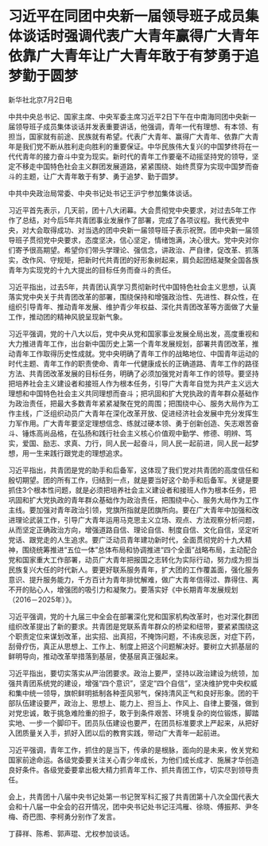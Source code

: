 # 习近平在同团中央新一届领导班子成员集体谈话时强调代表广大青年赢得广大青年依靠广大青年让广大青年敢于有梦勇于追梦勤于圆梦

<p id='hint'>新华社北京7月2日电</p>

中共中央总书记、国家主席、中央军委主席习近平2日下午在中南海同团中央新一届领导班子成员集体谈话并发表重要讲话，他强调，青年一代有理想、有本领、有担当，国家就有前途、民族就有希望。代表广大青年、赢得广大青年、依靠广大青年是我们党不断从胜利走向胜利的重要保证。中华民族伟大复兴的中国梦终将在一代代青年的接力奋斗中变为现实。新时代的青年工作要毫不动摇坚持党的领导，坚定不移走中国特色社会主义群团发展道路，紧紧围绕、始终贯穿为实现中国梦而奋斗的主题，让广大青年敢于有梦、勇于追梦、勤于圆梦。

中共中央政治局常委、中央书记处书记王沪宁参加集体谈话。

习近平首先表示，几天前，团十八大闭幕。大会贯彻党中央要求，对过去5年工作作了总结，对今后5年共青团事业发展作了部署，完成了各项议程。我代表党中央，对大会取得成功、对当选的团中央新一届领导班子表示祝贺。团中央新一届领导班子贯彻党中央要求，态度坚决，信心坚定，情绪饱满，决心很大。党中央对你们寄予很高期望。希望你们带头学理论、强信念，讲政治、严自律，促改革、抓落实，改作风、守规矩，把新时代共青团的好形象树起来，肩负起团结凝聚全国各族青年为实现党的十九大提出的目标任务而奋斗的责任。

习近平指出，过去5年，共青团认真学习贯彻新时代中国特色社会主义思想，认真落实党中央关于共青团改革的部署，围绕保持和增强政治性、先进性、群众性，在组织引导青年、推动青年发展、维护青少年权益、深化共青团改革等方面做了大量工作，推动团的精神风貌呈现新气象。

习近平强调，党的十八大以后，党中央从党和国家事业发展全局出发，高度重视和大力推进青年工作，出台新中国历史上第一个青年发展规划，部署共青团改革，推动青年工作取得历史性成就。党中央明确了青年工作的战略地位、中国青年运动的时代主题、青年工作的职责使命、青年一代健康成长的正确道路、青年工作的路径方法、共青团改革发展的目标任务，明确了必须加强党对青年工作的领导。要坚持把培养社会主义建设者和接班人作为根本任务，引导广大青年自觉为共产主义远大理想和中国特色社会主义共同理想而奋斗；把巩固和扩大党执政的青年群众基础作为政治责任，把最大多数青年紧紧凝聚在党的周围；把围绕中心、服务大局作为工作主线，广泛组织动员广大青年在深化改革开放、促进经济社会发展中充分发挥生力军作用。广大青年要坚定理想信念、练就过硬本领、勇于创新创造、矢志艰苦奋斗、锤炼高尚品格，在弘扬和践行社会主义核心价值观中勤学、修德、明辨、笃实，爱国、励志、求真、力行，同人民一起奋斗，同人民一起前进，同人民一起梦想，用一生来践行跟党走的理想追求。

习近平指出，共青团是党的助手和后备军，这体现了我们党对共青团的高度信任和殷切期望。团的所有工作，归结到一点，就是要当好这个助手和后备军。关键是要抓住3个根本性问题，就是必须把培养社会主义建设者和接班人作为根本任务，把巩固和扩大党执政的青年群众基础作为政治责任，把围绕中心、服务大局作为工作主线。要加强对青年政治引领，党旗所指就是团旗所向。要在广大青年中加强和改进理论武装工作，引导广大青年运用马克思主义立场、观点、方法观察分析问题，从而坚定正确政治方向，增强道路自信、理论自信、制度自信、文化自信，坚定听党话、跟党走的人生追求。要广泛动员青年建功新时代，全面贯彻党的十九大精神，围绕统筹推进“五位一体”总体布局和协调推进“四个全面”战略布局，主动配合党和国家重大工作部署，动员广大青年把报国之志转化为实际行动，努力成为担当民族复兴大任的时代新人。要更好联系服务青年，扩大团的工作覆盖面，强化服务意识、提升服务能力，千方百计为青年排忧解难，做广大青年信得过、靠得住、离不开的贴心人，增强团的吸引力和凝聚力。要落实好《中长期青年发展规划（2016－2025年）》。

习近平强调，党的十九届三中全会在部署深化党和国家机构改革时，也对深化群团组织改革提出了新的要求。共青团是党联系青年群众的桥梁和纽带，要紧紧围绕这个职责定位来谋划改革，出实招、出真招，不掩饰问题，不讳疾忌医，对症下药，刮骨疗伤，真正从思想上、工作上、制度上把这个问题解决好。要树立大抓基层的鲜明导向，推动改革举措落到基层，使基层真正强起来。

习近平指出，要切实落实从严治团要求。政治上要严，坚持以政治建设为统领，加强共青团系统党的建设，增强“四个意识”，坚定“四个自信”，坚决维护党中央权威和集中统一领导，旗帜鲜明抵制各种歪风邪气，保持清风正气和良好形象。团的干部队伍建设要严，政治上、思想上、能力上、担当上、作风上、自律上要强，做到对党忠诚，敢于挑急难险重的担子，敢于到条件艰苦、环境复杂的岗位锻炼，脚踏实地、一步一个脚印干。团员队伍建设也要严，在团员标准要求上严起来，从把好入团质量关入手，抓好入团以后的教育实践，带动广大青年一起前进。

习近平强调，青年工作，抓住的是当下，传承的是根脉，面向的是未来，攸关党和国家前途命运。各级党委要关注关心青少年成长，为他们成长成才、施展才华创造良好条件。各级党委要拿出极大精力抓青年工作、抓共青团工作，切实尽到领导责任。

会上，共青团十八届中央书记处第一书记贺军科汇报了共青团第十八次全国代表大会和十八届一中全会的召开情况，团中央书记处书记汪鸿雁、徐晓、傅振邦、尹冬梅、奇巴图、李柯勇分别作了发言。

丁薛祥、陈希、郭声琨、尤权参加谈话。
